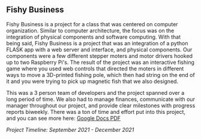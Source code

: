 ## Fishy Business
Fishy Business is a project for a class that was centered on computer organization. Similar to computer architecture, the focus was on the integration of physical components and software computing. With that being said, Fishy Business is a project that was an integration of a python FLASK app with a web server and interface, and physical components. Our components were a few different stepper moters and motor drivers hooked up to two Raspberry Pi's. The result of the project was an interactive fishing game where you used web controls that directed the moters in different ways to move a 3D-printed fishing pole, which then had string on the end of it and you were trying to pick up magnetic fish that we also designed. 

This was a 3 person team of developers and the project spanned over a long period of time. We also had to manage finances, communicate with our manager throughout our project, and provide clear milestones with progress reports biweekly. There was a ton of time and effort put into this project, and you can see more here: [Google Docs PDF](https://docs.google.com/document/d/1UDsRC2ACJXGYOD87r-1AtN0rV3N91Ex5absoSoETT_Q/edit?usp=sharing)

_Project Timeline: September 2021 - December 2021_


